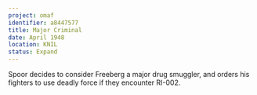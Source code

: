 ```yaml
---
project: omaf
identifier: a8447577
title: Major Criminal
date: April 1948
location: KNIL
status: Expand
---
```


Spoor decides to consider Freeberg
a major drug smuggler, and orders his fighters to use deadly force if
they encounter RI-002.


